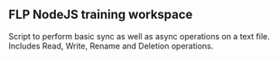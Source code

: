 ## FLP NodeJS training workspace

Script to perform basic sync as well as async operations on a text file.
Includes Read, Write, Rename and Deletion operations.

